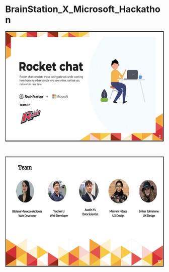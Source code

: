 # BrainStation_X_Microsoft_Hackathon

<p align="center">
 <img src="Team_Intro.png" width="600" height="350">
</p> <br>





<p align="center">
 <img src="Teammate.png" width="600" height="350">
</p> <br>
